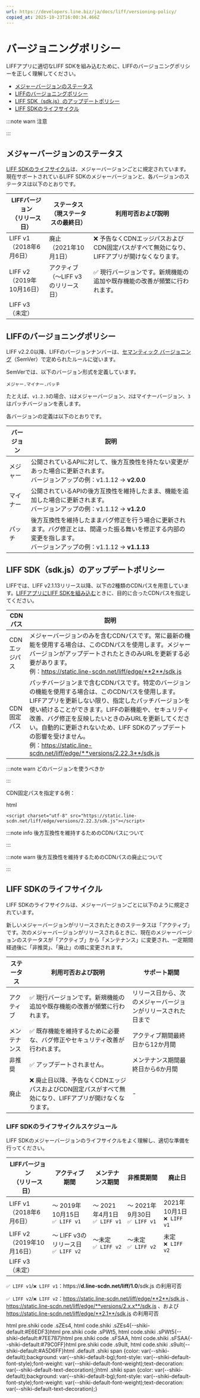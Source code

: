 ```yaml
---
url: https://developers.line.biz/ja/docs/liff/versioning-policy/
copied_at: 2025-10-23T16:00:34.466Z
---
```

# バージョニングポリシー

LIFFアプリに適切なLIFF SDKを組み込むために、LIFFのバージョニングポリシーを正しく理解してください。

*   [メジャーバージョンのステータス](#version-support-status)
*   [LIFFのバージョニングポリシー](#versioning-policy)
*   [LIFF SDK（sdk.js）のアップデートポリシー](#update-policy)
*   [LIFF SDKのライフサイクル](#life-cycle)

:::note warn
注意

:::

## メジャーバージョンのステータス

[LIFF SDKのライフサイクル](#life-cycle)は、メジャーバージョンごとに規定されています。現在サポートされているLIFF SDKのメジャーバージョンと、各バージョンのステータスは以下のとおりです。

| LIFFバージョン<br/>（リリース日） | ステータス<br/>（現ステータスの最終日） | 利用可否および説明 |
| --- | --- | --- |
| LIFF v1<br/>（2018年6月6日） | 廃止<br/>（2021年10月1日） | ❌ 予告なくCDNエッジパスおよびCDN固定パスがすべて無効になり、LIFFアプリが開けなくなります。 |
| LIFF v2<br/>（2019年10月16日） | アクティブ<br/>（～LIFF v3のリリース日） | ✅ 現行バージョンです。新規機能の追加や既存機能の改善が頻繁に行われます。 |
| LIFF v3<br/>（未定） |  |  |

## LIFFのバージョニングポリシー

LIFF v2.2.0以降、LIFFのバージョンナンバーは、[セマンティック バージョニング](https://semver.org/lang/ja/)（SemVer）で定められたルールに従います。

SemVerでは、以下のバージョン形式を定義しています。

`メジャー.マイナー.パッチ`

たとえば、`v1.2.3`の場合、`1`はメジャーバージョン、`2`はマイナーバージョン、`3`はパッチバージョンを表します。

各バージョンの定義は以下のとおりです。

| バージョン | 説明 |
| --- | --- |
| メジャー | 公開されているAPIに対して、後方互換性を持たない変更があった場合に更新されます。<br/>バージョンアップの例：v1.1.12 → **v2.0.0** |
| マイナー | 公開されているAPIの後方互換性を維持したまま、機能を追加した場合に更新されます。<br/>バージョンアップの例：v1.1.12 → **v1.2.0** |
| パッチ | 後方互換性を維持したままバグ修正を行う場合に更新されます。バグ修正とは、間違った振る舞いを修正する内部の変更を指します。<br/>バージョンアップの例：v1.1.12 → **v1.1.13** |

## LIFF SDK（sdk.js）のアップデートポリシー

LIFFでは、LIFF v2.1.13リリース以降、以下の2種類のCDNパスを用意しています。[LIFFアプリにLIFF SDKを組み込む](https://developers.line.biz/ja/docs/liff/developing-liff-apps/#integrating-sdk)ときに、目的に合ったCDNパスを指定してください。

| CDNパス | 説明 |
| --- | --- |
| CDNエッジパス | メジャーバージョンのみを含むCDNパスです。常に最新の機能を使用する場合は、このCDNパスを使用します。メジャーバージョンがアップデートされたときのみURLを更新する必要があります。<br/>例：https://static.line-scdn.net/liff/edge/**2**/sdk.js |
| CDN固定パス | パッチバージョンまで含むCDNパスです。特定のバージョンの機能を使用する場合は、このCDNパスを使用します。LIFFアプリを更新しない限り、指定したパッチバージョンを使い続けることができます。LIFFの新機能や、セキュリティ改善、バグ修正を反映したいときのみURLを更新してください。自動的に更新されないため、LIFF SDKのアップデートの影響を受けません。<br/>例：https://static.line-scdn.net/liff/edge/**versions/2.22.3**/sdk.js |

:::note warn
どのバージョンを使うべきか

:::

CDN固定パスを指定する例：

html

`<script charset="utf-8" src="https://static.line-scdn.net/liff/edge/versions/2.22.3/sdk.js"></script>`

:::note info
後方互換性を維持するためのCDNパスについて

:::

:::note warn
後方互換性を維持するためのCDNパスの廃止について

:::

## LIFF SDKのライフサイクル

LIFF SDKのライフサイクルは、メジャーバージョンごとに以下のように規定されています。

新しいメジャーバージョンがリリースされたときのステータスは「アクティブ」です。次のメジャーバージョンがリリースされるときに、現在のメジャーバージョンのステータスが「アクティブ」から「メンテナンス」に変更され、一定期間経過後に「非推奨」、「廃止」の順に変更されます。

| ステータス | 利用可否および説明 | サポート期間 |
| --- | --- | --- |
| アクティブ | ✅ 現行バージョンです。新規機能の追加や既存機能の改善が頻繁に行われます。 | リリース日から、次のメジャーバージョンがリリースされた日まで |
| メンテナンス | ✅ 既存機能を維持するために必要な、バグ修正やセキュリティ改善が行われます。 | アクティブ期間最終日から12か月間 |
| 非推奨 | ✅ アップデートされません。 | メンテナンス期間最終日から6か月間 |
| 廃止 | ❌ 廃止日以降、予告なくCDNエッジパスおよびCDN固定パスがすべて無効になり、LIFFアプリが開けなくなります。 | \- |

### LIFF SDKのライフサイクルスケジュール

LIFF SDKのメジャーバージョンのライフサイクルをよく理解し、適切な準備を行ってください。

| LIFFバージョン<br/>（リリース日） | アクティブ期間 | メンテナンス期間 | 非推奨期間 | 廃止日 |
| --- | --- | --- | --- | --- |
| LIFF v1<br/>（2018年6月6日） | ～ 2019年10月15日<br/>`✅ LIFF v1` | ～ 2021年4月1日<br/>`✅ LIFF v1` | ～ 2021年9月30日<br/>`✅ LIFF v1` | 2021年10月1日<br/>`❌ LIFF v1` |
| LIFF v2<br/>（2019年10月16日） | ～ LIFF v3のリリース日<br/>`✅ LIFF v2` | ～未定<br/>`✅ LIFF v2` | ～未定<br/>`✅ LIFF v2` | 未定<br/>`❌ LIFF v2` |
| LIFF v3<br/>（未定） |  |  |  |  |

`✅ LIFF v1`/`❌ LIFF v1`：https://**d.line-scdn.net/liff/1.0**/sdk.js の利用可否

`✅ LIFF v2`/`❌ LIFF v2`：https://static.line-scdn.net/liff/edge/**2**/sdk.js 、 https://static.line-scdn.net/liff/edge/**versions/2.x.x**/sdk.js 、および https://static.line-scdn.net/liff/edge/**2.1**/sdk.js の利用可否

html pre.shiki code .sZEs4, html code.shiki .sZEs4{--shiki-default:#E6EDF3}html pre.shiki code .sPWt5, html code.shiki .sPWt5{--shiki-default:#7EE787}html pre.shiki code .sFSAA, html code.shiki .sFSAA{--shiki-default:#79C0FF}html pre.shiki code .s9uIt, html code.shiki .s9uIt{--shiki-default:#A5D6FF}html .default .shiki span {color: var(--shiki-default);background: var(--shiki-default-bg);font-style: var(--shiki-default-font-style);font-weight: var(--shiki-default-font-weight);text-decoration: var(--shiki-default-text-decoration);}html .shiki span {color: var(--shiki-default);background: var(--shiki-default-bg);font-style: var(--shiki-default-font-style);font-weight: var(--shiki-default-font-weight);text-decoration: var(--shiki-default-text-decoration);}